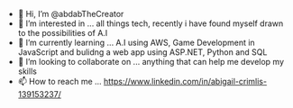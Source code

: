 - 👋 Hi, I’m @abdabTheCreator
- 👀 I’m interested in ... all things tech, recently i have found myself drawn to the possibilities of A.I
- 🌱 I’m currently learning ...  A.I using AWS, Game Development in JavaScript and bulidng a web app using ASP.NET, Python and SQL
- 💞️ I’m looking to collaborate on ... anything that can help me develop my skills 
- 📫 How to reach me ... https://www.linkedin.com/in/abigail-crimlis-139153237/

<!---
abdabTheCreator/abdabTheCreator is a ✨ special ✨ repository because its `README.md` (this file) appears on your GitHub profile.
You can click the Preview link to take a look at your changes.
--->
